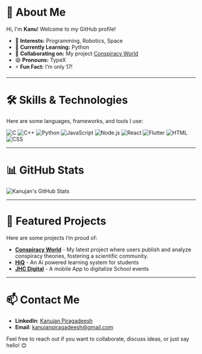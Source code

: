 # 👋 About Me
Hi, I'm **Kanu**! Welcome to my GitHub profile!

- 👀 **Interests:** Programming, Robotics, Space
- 🌱 **Currently Learning:** Python
- 💞️ **Collaborating on:** My project [Conspiracy World](https://github.com/KanujanKing777/TheConspiracyWorld)
- 😄 **Pronouns:** TypeX
- ⚡ **Fun Fact:** I’m only 17!

---

# 🛠️ Skills & Technologies
Here are some languages, frameworks, and tools I use:

![C](https://img.shields.io/badge/language-C-blue?logo=c)
![C++](https://img.shields.io/badge/language-C%2B%2B-%2300599C.svg?logo=c%2B%2B&logoColor=white)
![Python](https://img.shields.io/badge/language-Python-%233776AB.svg?logo=python&logoColor=white)
![JavaScript](https://img.shields.io/badge/language-JavaScript-%23F7DF1E.svg?logo=javascript&logoColor=black)
![Node.js](https://img.shields.io/badge/runtime-Node.js-%23339933.svg?logo=node.js&logoColor=white)
![React](https://img.shields.io/badge/library-React-%2361DAFB.svg?logo=react&logoColor=black)
![Flutter](https://img.shields.io/badge/framework-Flutter-%2302569B.svg?logo=flutter&logoColor=white)
![HTML](https://img.shields.io/badge/markup-HTML-%23E34F26.svg?logo=html5&logoColor=white)
![CSS](https://img.shields.io/badge/styling-CSS-%231572B6.svg?logo=css3&logoColor=white)

---

# 📊 GitHub Stats
![Kanujan's GitHub Stats](https://github-readme-stats.vercel.app/api?username=KanujanKing777&show_icons=true&theme=radical)

---

# 🌟 Featured Projects
Here are some projects I’m proud of:

- **[Conspiracy World](https://github.com/KanujanKing777/TheConspiracyWorld)** - My latest project where users publish and analyze conspiracy theories, fostering a scientific community.
- **[HiQ](https://github.com/KanujanKing777/HiQ)** - An Ai powered learning system for students
- **[JHC Digital](https://github.com/KanujanKing777/JHCSportsApp)** - A mobile App to digitalize School events

---

# 📫 Contact Me
- **LinkedIn**: [Kanujan Piragadeesh](https://www.linkedin.com/in/kanujan-piragadeesh/)
- **Email**: [kanujanpiragadeesh@gmail.com](mailto:kanujanpiragadeesh@gmail.com)

Feel free to reach out if you want to collaborate, discuss ideas, or just say hello! 😊

<!---
KanujanKing777/KanujanKing777 is a ✨ special ✨ repository because its `README.md` (this file) appears on your GitHub profile.
You can click the Preview link to take a look at your changes.
--->

